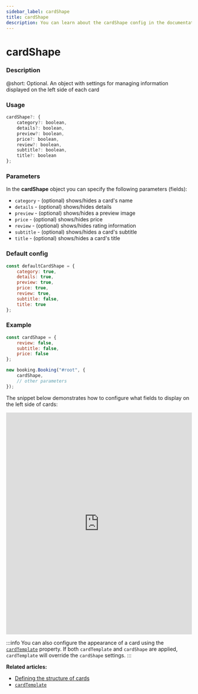 ```yaml
---
sidebar_label: cardShape
title: cardShape
description: You can learn about the cardShape config in the documentation of the DHTMLX JavaScript Booking library. Browse developer guides and API reference, try out code examples and live demos, and download a free 30-day evaluation version of DHTMLX Booking.
---
```


# cardShape

### Description

@short: Optional. An object with settings for managing information displayed on the left side of each card

### Usage

~~~jsx {}
cardShape?: {
    category?: boolean,
    details?: boolean,
    preview?: boolean,
    price?: boolean,
    review?: boolean,
    subtitle?: boolean,
    title?: boolean
};
~~~

### Parameters

In the **cardShape** object you can specify the following parameters (fields):

- `category` - (optional) shows/hides a card's name
- `details` - (optional) shows/hides details
- `preview` - (optional) shows/hides a preview image
- `price` - (optional) shows/hides price
- `review` - (optional) shows/hides rating information
- `subtitle` - (optional) shows/hides a card's subtitle
- `title` - (optional) shows/hides a card's title

### Default config

~~~jsx {}
const defaultCardShape = {
    category: true,
    details: true,
    preview: true,
    price: true,
    review: true,
    subtitle: false,
    title: true
};
~~~

### Example

~~~jsx {}
const cardShape = {
    review: false,
    subtitle: false,
    price: false
};

new booking.Booking("#root", {
    cardShape,
    // other parameters
});
~~~

The snippet below demonstrates how to configure what fields to display on the left side of cards:

<iframe src="https://snippet.dhtmlx.com/6mxd7918?mode=result" frameborder="0" class="snippet_iframe" width="100%" height="600"></iframe>

:::info
You can also configure the appearance of a card using the [`cardTemplate`](/api/config/booking-cardTemplate) property. If both `cardTemplate` and `cardShape` are applied, `cardTemplate` will override the `cardShape` settings. 
:::

**Related articles:** 

- [Defining the structure of cards](/guides/configuration/#defining-the-structure-of-cards)
- [`cardTemplate`](/api/config/booking-cardtemplate)